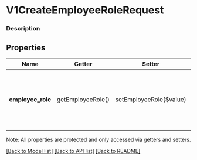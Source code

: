 # V1CreateEmployeeRoleRequest

### Description



## Properties
Name | Getter | Setter | Type | Description | Notes
------------ | ------------- | ------------- | ------------- | ------------- | -------------
**employee_role** | getEmployeeRole() | setEmployeeRole($value) | [**\SquareConnect\Model\V1EmployeeRole**](V1EmployeeRole.md) | An EmployeeRole object with a name and permissions, and an optional owner flag. | [optional] 

Note: All properties are protected and only accessed via getters and setters.

[[Back to Model list]](../../README.md#documentation-for-models) [[Back to API list]](../../README.md#documentation-for-api-endpoints) [[Back to README]](../../README.md)

